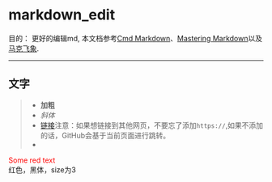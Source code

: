 # markdown_edit
目的： 更好的编辑md, 本文档参考[Cmd Markdown](https://www.zybuluo.com/cmd/)、[Mastering Markdown](https://guides.github.com/features/mastering-markdown/)以及[马克飞象](https://maxiang.io/).   



----

## 文字
>* **加粗** 
>* *斜体* 
>* [链接](https://github.com/yqx7150/)注意：如果想链接到其他网页，不要忘了添加`https://`,如果不添加的话，GitHub会基于当前页面进行跳转。
>* 

<span style="color: red"> Some red text </span>      
           <span color='red'  size=3 face="黑体">  红色，黑体，size为3 </span> 
## 

